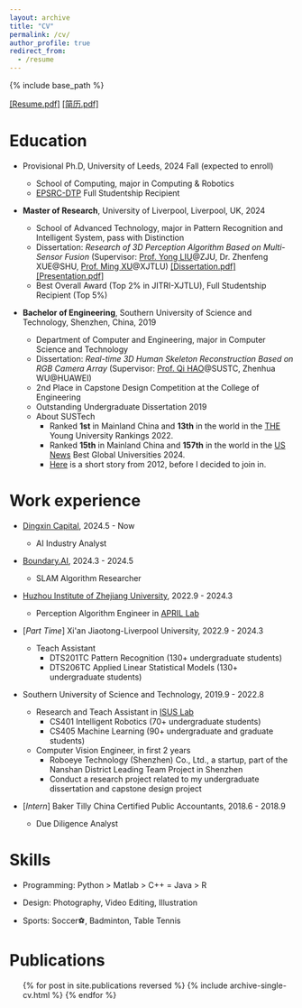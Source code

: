```yaml
---
layout: archive
title: "CV"
permalink: /cv/
author_profile: true
redirect_from:
  - /resume
---
```


{% include base_path %}


[[Resume.pdf]](https://drive.google.com/file/d/1drHYbIYqrfC0wJuacXsuvxk_bc-8C5Ar/view?usp=sharing)
[[简历.pdf]](https://drive.google.com/file/d/1drHYbIYqrfC0wJuacXsuvxk_bc-8C5Ar/view?usp=share_link)

Education
======
* Provisional Ph.D, University of Leeds, 2024 Fall (expected to enroll)
  * School of Computing, major in Computing & Robotics
  * [EPSRC-DTP](https://www.ukri.org/what-we-do/developing-people-and-skills/epsrc/studentships/doctoral-training-partnerships) Full Studentship Recipient

* **Master of Research**, University of Liverpool, Liverpool, UK, 2024
  * School of Advanced Technology, major in Pattern Recognition and Intelligent System, pass with Distinction
  * Dissertation: *Research of 3D Perception Algorithm Based on Multi-Sensor Fusion* (Supervisor: [Prof. Yong LIU](https://person.zju.edu.cn/yongliu)@ZJU, Dr. Zhenfeng XUE@SHU, [Prof. Ming XU](https://scholar.xjtlu.edu.cn/en/persons/MingXu)@XJTLU) [[Dissertation.pdf]](https://drive.google.com/file/d/1h_z01E-gzJwrtmt--65jNTQUVI6D89dY/view?usp=share_link) [[Presentation.pdf]](https://drive.google.com/file/d/1xv2gnPGr_nwlN4iZcTVEdeZrv4rcFprx/view?usp=share_link)
  * Best Overall Award (Top 2% in JITRI-XJTLU), Full Studentship Recipient (Top 5%)

* **Bachelor of Engineering**, Southern University of Science and Technology, Shenzhen, China, 2019
  * Department of Computer and Engineering, major in Computer Science and Technology
  * Dissertation: *Real-time 3D Human Skeleton Reconstruction Based on RGB Camera Array* (Supervisor: [Prof. Qi HAO](https://cse.sustech.edu.cn/faculty/~haoq)@SUSTC, Zhenhua WU@HUAWEI)
  * 2nd Place in Capstone Design Competition at the College of Engineering
  * Outstanding Undergraduate Dissertation 2019
  * About SUSTech
    * Ranked **1st** in Mainland China and **13th** in the world in the [THE](https://www.timeshighereducation.com) Young University Rankings 2022.
    * Ranked **15th** in Mainland China and **157th** in the world in the [US News](https://www.timeshighereducation.com) Best Global Universities 2024.
    * [Here](https://www.nature.com/articles/nature.2012.10631) is a short story from 2012, before I decided to join in. 

Work experience
======
* [Dingxin Capital](http://www.dingxin-capital.com), 2024.5 - Now
  * AI Industry Analyst

* [Boundary.AI](https://www.boundaryai.cn/en), 2024.3 - 2024.5
  * SLAM Algorithm Researcher

* [Huzhou Institute of Zhejiang University](http://hzi.zju.edu.cn), 2022.9 - 2024.3
  * Perception Algorithm Engineer in [APRIL Lab](https://april.zju.edu.cn)

* [*Part Time*] Xi'an Jiaotong-Liverpool University, 2022.9 - 2024.3
  * Teach Assistant
    * DTS201TC Pattern Recognition (130+ undergraduate students)
    * DTS206TC Applied Linear Statistical Models (130+ undergraduate students)

* Southern University of Science and Technology, 2019.9 - 2022.8
  * Research and Teach Assistant in [ISUS Lab](https://github.com/sustech-isus)
    * CS401 Intelligent Robotics (70+ undergraduate students)
    * CS405 Machine Learning (90+ undergraduate and graduate students)
  * Computer Vision Engineer, in first 2 years
    * Roboeye Technology (Shenzhen) Co., Ltd., a startup, part of the Nanshan District Leading Team Project in Shenzhen
    * Conduct a research project related to my undergraduate dissertation and capstone design project

* [*Intern*] Baker Tilly China Certified Public Accountants, 2018.6 - 2018.9
  * Due Diligence Analyst
  
Skills
======
* Programming: Python > Matlab > C++ = Java > R

* Design: Photography, Video Editing, Illustration

* Sports: Soccer⚽️, Badminton, Table Tennis

Publications
======
  <ul>{% for post in site.publications reversed %}
    {% include archive-single-cv.html %}
  {% endfor %}</ul>
